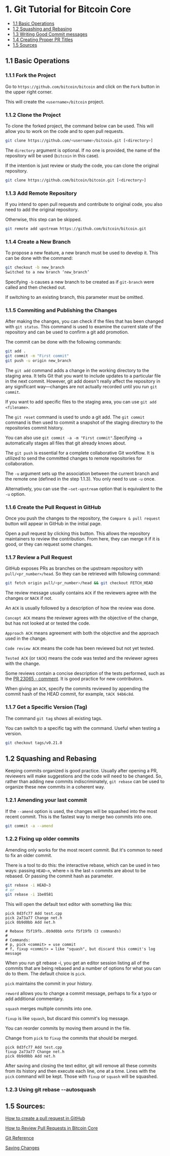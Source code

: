 # 1. Git Tutorial for Bitcoin Core

- [1.1 Basic Operations](#1)
- [1.2 Squashing and Rebasing](#2)
- [1.3 Writing Good Commit messages](#3)
- [1.4 Creating Proper PR Titles](#4)
- [1.5 Sources](#4)

## 1.1 Basic Operations

### 1.1.1 Fork the Project

Go to `https://github.com/bitcoin/bitcoin` and click on the `Fork` button in the upper right corner.

This will create the `<username>/bitcoin` project.

### 1.1.2 Clone the Project

To clone the forked project, the command below can be used. This will allow you to work on the code and to open pull requests.

```bash
git clone https://github.com/<username>/bitcoin.git [<directory>]
```

The `directory` argument is optional. If no one is provided, the name of the repository will be used (`bitcoin` in this case).

If the intention is just review or study the code, you can clone the original repository.

```bash
git clone https://github.com/bitcoin/bitcoin.git [<directory>]
```

### 1.1.3 Add Remote Repository

If you intend to open pull requests and contribute to original code, you also need to add the original repository.

Otherwise, this step can be skipped.

```bash
git remote add upstream https://github.com/bitcoin/bitcoin.git
```

### 1.1.4 Create a New Branch

To propose a new feature, a new branch must be used to develop it. This can be done with the command:

```bash
git checkout -b new_branch
Switched to a new branch ‘new_branch’
```

Specifying `-b` causes a new branch to be created as if `git-branch` were called and then checked out.

If switching to an existing branch, this parameter must be omitted.

### 1.1.5 Commiting and Publishing the Changes

After making the changes, you can check if the files that has been changed with `git status`. This command is used to examine the current state of the repository and can be used to confirm a git add promotion.

The commit can be done with the following commands:

```bash
git add .
git commit -m "First commit"
git push -u origin new_branch
```

The `git add` command adds a change in the working directory to the staging area. It tells Git that you want to include updates to a particular file in the next commit. However, git add doesn't really affect the repository in any significant way—changes are not actually recorded until you run `git commit`.

If you want to add specific files to the staging area, you can use `git add <filename>`.

The `git reset` command is used to undo a git add. The `git commit` command is then used to commit a snapshot of the staging directory to the repositories commit history.

You can also use `git commit -a -m "First commit"`.Specifying `-a` automatically stages all files that git already knows about.

The `git push` is essential for a complete collaborative Git workflow. It is utilized to send the committed changes to remote repositories for collaboration.

The `-u` argument sets up the association between the current branch and the remote one (defined in the step 1.1.3). You only need to use `-u` once.

Alternatively, you can use the `–set-upstream` option that is equivalent to the `-u` option.

### 1.1.6 Create the Pull Request in GitHub

Once you push the changes to the repository, the `Compare & pull request` button will appear in GitHub in the initial page.

Open a pull request by clicking this button. This allows the repository maintainers to review the contribution. From here, they can merge it if it is good, or they can request some changes.

### 1.1.7 Review a Pull Request

GitHub exposes PRs as branches on the upstream repository with `pull/<pr_number>/head`.  So they can be retrieved with following command:

```bash
git fetch origin pull/<pr_number>/head && git checkout FETCH_HEAD
```

The review message usually contains `ACK` if the reviewers agree with the changes or `NACK` if not.

An `ACK` is usually followed by a description of how the review was done.

`Concept ACK` means the reviewer agrees with the objective of the change, but has not looked at or tested the code.

`Approach ACK` means agreement with both the objective and the approach used in the change.

`Code review ACK` means the code has been reviewed but not yet tested.

`Tested ACK` (or `tACK`) means the code was tested and the reviewer agrees with the change.

Some reviews contain a concise description of the tests performed, such as the [PR 23065 - comment](https://github.com/bitcoin/bitcoin/pull/23065#issuecomment-925224499). It is good practice for new contributors.

When giving an `ACK`, specify the commits reviewed by appending the commit hash of the HEAD commit, for example, `tACK 94b6c8d`.

### 1.1.7 Get a Specific Version (Tag)

The command `git tag` shows all existing tags.

You can switch to a specific tag with the command. Useful when testing a version.

```bash
git checkout tags/v0.21.0
```

## 1.2 Squashing and Rebasing

Keeping commits organized is good practice. Usually after opening a PR, reviewers will make suggestions and the code will need to be changed. So, rather than adding new commits indiscriminately, `git rebase` can be used to organize these new commits in a coherent way.

### 1.2.1 Amending your last commit

If the `--amend` option is used, the changes will be squashed into the most recent commit.
This is the fastest way to merge two commits into one.

```bash
git commit -a --amend
```

### 1.2.2 Fixing up older commits

Amending only works for the most recent commit. But it's common to need to fix an older commit.

There is a tool to do this: the interactive rebase, which can be used in two ways: passing `HEAD~n`, where `n` is the last `n`  commits are about to be rebased. Or passing the commit hash as parameter.

```bash
git rebase -i HEAD~3
# or
git rebase -i 1be0581
```

This will open the default text editor with something like this:

```
pick 8d3fc77 Add test.cpp
pick 2a73a77 Change net.h
pick 0b9d0bb Add net.h

# Rebase f5f19fb..0b9d0bb onto f5f19fb (3 commands)
#
# Commands:
# p, pick <commit> = use commit
# f, fixup <commit> = like "squash", but discard this commit's log message
```

When you run git rebase -i, you get an editor session listing all of the commits that are being rebased and a number of options for what you can do to them. The default choice is `pick`.

`pick` maintains the commit in your history.

`reword` allows you to change a commit message, perhaps to fix a typo or add additional commentary.

`squash` merges multiple commits into one.

`fixup` is like `squash`, but discard this commit's log message.

You can reorder commits by moving them around in the file.

Change from `pick` to `fixup` the commits that should be merged.

```
pick 8d3fc77 Add test.cpp
fixup 2a73a77 Change net.h
pick 0b9d0bb Add net.h
```

After saving and closing the text editor, git will remove all these commits from its history and then execute each line, one at a time. Lines with the `pick` command will be kept. Those with `fixup` or `squash` will be squashed.

### 1.2.3 Using git rebase --autosquash



## 1.5 Sources:

[How to create a pull request in GitHub](https://opensource.com/article/19/7/create-pull-request-github)

[How to Review Pull Requests in Bitcoin Core](https://jonatack.github.io/articles/how-to-review-pull-requests-in-bitcoin-core)

[Git Reference](https://git-scm.com/docs/)

[Saving Changes](https://www.atlassian.com/git/tutorials/saving-changes)